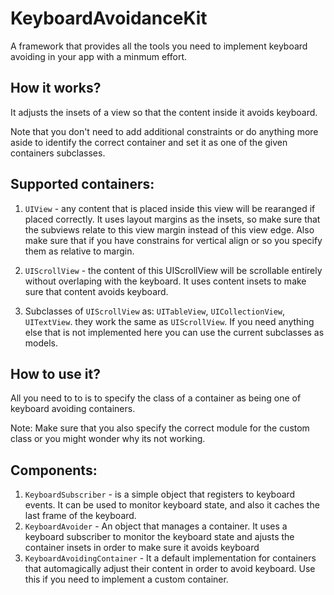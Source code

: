 # KeyboardAvoidanceKit
A framework that provides all the tools you need to implement keyboard avoiding in your app with a minmum effort.

## How it works?

It adjusts the insets of a view so that the content inside it avoids keyboard.

Note that you don't need to add additional constraints or do anything more aside to identify the correct container and set it as one of the given containers subclasses.

## Supported containers:

1. `UIView` - any content that is placed inside this view will be rearanged if placed correctly. It uses layout margins as the insets, so make sure that the subviews relate to this view margin instead of this view edge. 
Also make sure that if you have constrains for vertical align or so you specify them as relative to margin.

2. `UIScrollView` - the content of this UIScrollView will be scrollable entirely without overlaping with the keyboard. It uses content insets to make sure that content avoids keyboard.
3. Subclasses of `UIScrollView` as: `UITableView`, `UICollectionView`, `UITextView`. they work the same as `UIScrollView`. If you need anything else that is not implemented here you can use the current subclasses as models.

## How to use it?

All you need to to is to specify the class of a container as being one of keyboard avoiding containers.

Note: Make sure that you also specify the correct module for the custom class or you might wonder why its not working.

## Components:

1. `KeyboardSubscriber` - is a simple object that registers to keyboard events. It can be used to monitor keyboard state, and also it caches the last frame of the keyboard.
2. `KeyboardAvoider` - An object that manages a container. It uses a keyboard subscriber to monitor the keyboard state and ajusts the container insets in order to make sure it avoids keyboard
3. `KeyboardAvoidingContainer` - It a default implementation for containers that automagically adjust their content in order to avoid keyboard. Use this if you need to implement a custom container.
